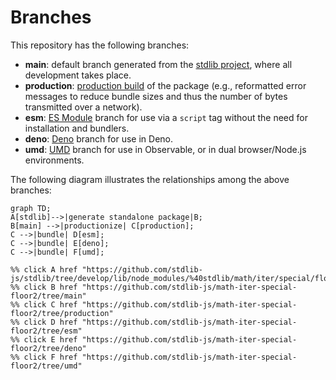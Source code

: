 <!--

@license Apache-2.0

Copyright (c) 2022 The Stdlib Authors.

Licensed under the Apache License, Version 2.0 (the "License");
you may not use this file except in compliance with the License.
You may obtain a copy of the License at

    http://www.apache.org/licenses/LICENSE-2.0

Unless required by applicable law or agreed to in writing, software
distributed under the License is distributed on an "AS IS" BASIS,
WITHOUT WARRANTIES OR CONDITIONS OF ANY KIND, either express or implied.
See the License for the specific language governing permissions and
limitations under the License.

-->

# Branches

This repository has the following branches:

-   **main**: default branch generated from the [stdlib project][stdlib-url], where all development takes place.
-   **production**: [production build][production-url] of the package (e.g., reformatted error messages to reduce bundle sizes and thus the number of bytes transmitted over a network).
-   **esm**: [ES Module][esm-url] branch for use via a `script` tag without the need for installation and bundlers.
-   **deno**: [Deno][deno-url] branch for use in Deno.
-   **umd**: [UMD][umd-url] branch for use in Observable, or in dual browser/Node.js environments.

The following diagram illustrates the relationships among the above branches:

```mermaid
graph TD;
A[stdlib]-->|generate standalone package|B;
B[main] -->|productionize| C[production];
C -->|bundle| D[esm];
C -->|bundle| E[deno];
C -->|bundle| F[umd];

%% click A href "https://github.com/stdlib-js/stdlib/tree/develop/lib/node_modules/%40stdlib/math/iter/special/floor2"
%% click B href "https://github.com/stdlib-js/math-iter-special-floor2/tree/main"
%% click C href "https://github.com/stdlib-js/math-iter-special-floor2/tree/production"
%% click D href "https://github.com/stdlib-js/math-iter-special-floor2/tree/esm"
%% click E href "https://github.com/stdlib-js/math-iter-special-floor2/tree/deno"
%% click F href "https://github.com/stdlib-js/math-iter-special-floor2/tree/umd"
```

[stdlib-url]: https://github.com/stdlib-js/stdlib/tree/develop/lib/node_modules/%40stdlib/math/iter/special/floor2
[production-url]: https://github.com/stdlib-js/math-iter-special-floor2/tree/production
[deno-url]: https://github.com/stdlib-js/math-iter-special-floor2/tree/deno
[umd-url]: https://github.com/stdlib-js/math-iter-special-floor2/tree/umd
[esm-url]: https://github.com/stdlib-js/math-iter-special-floor2/tree/esm